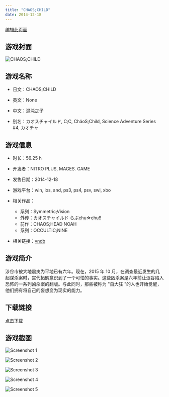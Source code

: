 ```yaml
---
title: "CHAOS;CHILD"
date: 2014-12-18
---
```

[编辑此页面](https://github.com/ACG-3/ADV3-source/blob/main/source/_posts/games/CHAOS%3BCHILD.md)

## 游戏封面

![CHAOS;CHILD](https%3A//pan.timero.xyz/onedrive/img_lib_001/CHAOS%3BCHILD_cover.avif)


## 游戏名称

- 日文：CHAOS;CHILD
- 英文：None
- 中文：混沌之子

- 别名：カオスチャイルド, C;C, ChäoS;Child, Science Adventure Series #4, カオチャ


## 游戏信息

- 时长：56.25 h
- 开发者：NITRO PLUS, MAGES. GAME
- 发售日期：2014-12-18
- 游戏平台：win, ios, and, ps3, ps4, psv, swi, xbo
- 相关作品：
   - 系列：Symmetric;Vision
   - 外传：カオスチャイルド らぶchu☆chu!!
   - 前作：CHAOS;HEAD NOAH
   - 系列：OCCULTIC;NINE

- 相关链接：[vndb](https://vndb.org/v14018)


## 游戏简介

涉谷市被大地震夷为平地已有六年。现在，2015 年 10 月，在调查最近发生的几起谋杀案时，宫代拓鹤意识到了一个可怕的事实。这些凶杀案是六年前让涩谷陷入恐怖的一系列凶杀案的翻版。与此同时，那些被称为 "自大狂 "的人也开始觉醒，他们拥有将自己的妄想变为现实的能力。




## 下载链接

[点击下载](https://pan.timero.xyz/onedrive/adv_lib_001/CHAOS%3BCHILD)


## 游戏截图


![Screenshot 1](https%3A//pan.timero.xyz/onedrive/img_lib_001/CHAOS%3BCHILD_Screenshot_1.avif)

![Screenshot 2](https%3A//pan.timero.xyz/onedrive/img_lib_001/CHAOS%3BCHILD_Screenshot_2.avif)

![Screenshot 3](https%3A//pan.timero.xyz/onedrive/img_lib_001/CHAOS%3BCHILD_Screenshot_3.avif)

![Screenshot 4](https%3A//pan.timero.xyz/onedrive/img_lib_001/CHAOS%3BCHILD_Screenshot_4.avif)

![Screenshot 5](https%3A//pan.timero.xyz/onedrive/img_lib_001/CHAOS%3BCHILD_Screenshot_5.avif)


